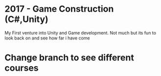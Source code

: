 # 2017 - Game Construction (C#,Unity)

My First venture into Unity and Game development. Not much but its fun to look back on and see how far i have come

# Change branch to see different courses
